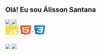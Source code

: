 ## Olá! Eu sou Álisson Santana

<div>
  <a href="https://github.com/alissonsantana154">
  <img height="150em" src="https://github-readme-stats.vercel.app/api?username=alissonsantana154&show_icons=true&theme=dark&include_all_commits=true&count_private=true"/>
  <img height="150em" src="https://github-readme-stats.vercel.app/api/top-langs/?username=alissonsantana154&layout=compact&langs_count=7&theme=dark"/>
</div>
  
  <img align="center" alt="Álisson-Js" height="30" width="40" src="https://raw.githubusercontent.com/devicons/devicon/master/icons/javascript/javascript-plain.svg">
  <img align="center" alt="Álisson-HTML" height="30" width="40" src="https://raw.githubusercontent.com/devicons/devicon/master/icons/html5/html5-original.svg">
   <img align="center" alt="Álisson-CSS" height="30" width="40" src="https://raw.githubusercontent.com/devicons/devicon/master/icons/css3/css3-original.svg">
  
  ##
  
  <div> 
  <a href="https://www.instagram.com/eialissonsantana7/" target="_blank"><img src="https://img.shields.io/badge/-Instagram-%23E4405F?style=for-the-badge&logo=instagram&logoColor=white" target="_blank"></a> 
  <a href="https://www.linkedin.com/in/%C3%A1lisson-santana-ba594b1a5/" target="_blank"><img src="https://img.shields.io/badge/-LinkedIn-%230077B5?style=for-the-badge&logo=linkedin&logoColor=white" target="_blank"></a> 
</div>
